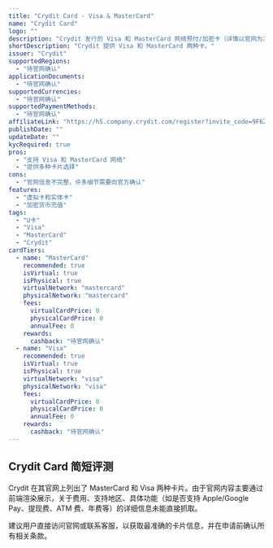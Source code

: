 ```yaml
---
title: "Crydit Card - Visa & MasterCard"
name: "Crydit Card"
logo: ""
description: "Crydit 发行的 Visa 和 MasterCard 网络预付/加密卡（详情以官网为准）。"
shortDescription: "Crydit 提供 Visa 和 MasterCard 两种卡。"
issuer: "Crydit"
supportedRegions:
  - "待官网确认"
applicationDocuments:
  - "待官网确认"
supportedCurrencies:
  - "待官网确认"
supportedPaymentMethods:
  - "待官网确认"
affiliateLink: "https://h5.company.crydit.com/register?invite_code=9F6266VY"
publishDate: ""
updateDate: ""
kycRequired: true
pros:
  - "支持 Visa 和 MasterCard 网络"
  - "提供多种卡片选择"
cons:
  - "官网信息不完整，许多细节需要向官方确认"
features:
  - "虚拟卡和实体卡"
  - "加密货币充值"
tags:
  - "U卡"
  - "Visa"
  - "MasterCard"
  - "Crydit"
cardTiers:
  - name: "MasterCard"
    recommended: true
    isVirtual: true
    isPhysical: true
    virtualNetwork: "mastercard"
    physicalNetwork: "mastercard"
    fees:
      virtualCardPrice: 0
      physicalCardPrice: 0
      annualFee: 0
    rewards:
      cashback: "待官网确认"
  - name: "Visa"
    recommended: true
    isVirtual: true
    isPhysical: true
    virtualNetwork: "visa"
    physicalNetwork: "visa"
    fees:
      virtualCardPrice: 0
      physicalCardPrice: 0
      annualFee: 0
    rewards:
      cashback: "待官网确认"
---
```


## Crydit Card 简短评测
Crydit 在其官网上列出了 MasterCard 和 Visa 两种卡片。由于官网内容主要通过前端渲染展示，关于费用、支持地区、具体功能（如是否支持 Apple/Google Pay、提现费、ATM 费、年费等）的详细信息未能直接抓取。

建议用户直接访问官网或联系客服，以获取最准确的卡片信息，并在申请前确认所有相关条款。